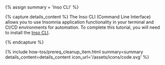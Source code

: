 {% assign summary = 'Inso CLI' %}

{% capture details_content %}
  The Inso CLI (Command Line Interface) allows you to use Insomnia application functionality in your terminal and CI/CD environments for automation.
  To complete this tutorial, you will need to install the [Inso CLI](/inso-cli/).

{% endcapture %}

{% include how-tos/prereq_cleanup_item.html summary=summary details_content=details_content icon_url='/assets/icons/code.svg' %}